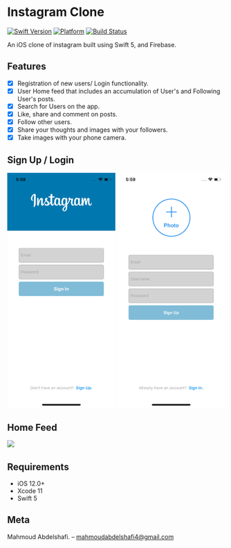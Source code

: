 # Instagram Clone
[![Swift Version][swift-image]][swift-url]
[![Platform](https://img.shields.io/cocoapods/p/LFAlertController.svg?style=flat)](https://www.apple.com/ios/ios-12/)
[![Build Status](https://travis-ci.org/dwyl/esta.svg?branch=master)](https://travis-ci.org/dwyl/esta)

An iOS clone of instagram built using Swift 5, and Firebase. 



## Features

- [x] Registration of new users/ Login functionality.
- [x] User Home feed that includes an accumulation of User's and Following User's posts.
- [x] Search for Users on the app.
- [x] Like, share and comment on posts.
- [x] Follow other users. 
- [x] Share your thoughts and images with your followers.
- [x] Take images with your phone camera.

## Sign Up / Login
<img src= "images/signIn.png" width="250" >   <img src= "images/signUp.png" width="250" >

## Home Feed
<img src= "images/home_feed.gif" width="250" > 




## Requirements

- iOS 12.0+
- Xcode 11
- Swift 5


## Meta

Mahmoud Abdelshafi. – mahmoudabdelshafi4@gmail.com


[swift-image]:https://img.shields.io/badge/swift-5.0-orange.svg?style=flat
[swift-url]: https://swift.org/


